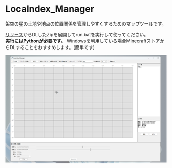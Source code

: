 # LocaIndex_Manager

架空の星の土地や地点の位置関係を管理しやすくするためのマップツールです。  

[リリース](https://github.com/mizugane-kou/LocaIndex_Manager/releases/tag/V1.0.1)からDLしたZipを展開してrun.batを実行して使ってください。  
**実行にはPythonが必要です。** Windowsを利用している場合MinecraftストアからDLすることをおすすめします。(簡単です)

  
<img src="sample.png" width="700">

